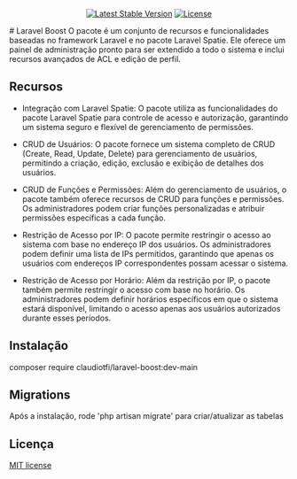 <p align="center">
<a href="https://packagist.org/packages/claudiotfi/laravel-boost"><img src="https://img.shields.io/packagist/v/claudiotfi/laravel-boost" alt="Latest Stable Version"></a>
<a href="https://packagist.org/packages/claudiotfi/laravel-boost"><img src="[https://img.shields.io/packagist/l/laravel/framework](https://packagist.org/packages/claudiotfi/laravel-boost)" alt="License"></a>
</p>
# Laravel Boost
O pacote é um conjunto de recursos e funcionalidades baseadas no framework Laravel e no pacote Laravel Spatie. Ele oferece um painel de administração pronto para ser extendido a todo o sistema e inclui recursos avançados de ACL e edição de perfil.

## Recursos
- Integração com Laravel Spatie: O pacote utiliza as funcionalidades do pacote Laravel Spatie para controle de acesso e autorização, garantindo um sistema seguro e flexível de gerenciamento de permissões.

- CRUD de Usuários: O pacote fornece um sistema completo de CRUD (Create, Read, Update, Delete) para gerenciamento de usuários, permitindo a criação, edição, exclusão e exibição de detalhes dos usuários.

- CRUD de Funções e Permissões: Além do gerenciamento de usuários, o pacote também oferece recursos de CRUD para funções e permissões. Os administradores podem criar funções personalizadas e atribuir permissões específicas a cada função.

- Restrição de Acesso por IP: O pacote permite restringir o acesso ao sistema com base no endereço IP dos usuários. Os administradores podem definir uma lista de IPs permitidos, garantindo que apenas os usuários com endereços IP correspondentes possam acessar o sistema.

- Restrição de Acesso por Horário: Além da restrição por IP, o pacote também permite restringir o acesso com base no horário. Os administradores podem definir horários específicos em que o sistema estará disponível, limitando o acesso apenas aos usuários autorizados durante esses períodos.

## Instalação
composer require claudiotfi/laravel-boost:dev-main

## Migrations
Após a instalação, rode 'php artisan migrate' para criar/atualizar as tabelas

## Licença
[MIT license](https://opensource.org/licenses/MIT)
